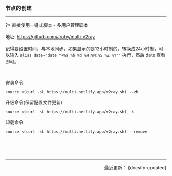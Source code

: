 ### 节点的创建

------

?> 直接使用一键式脚本 - 多用户管理脚本 <br> <br> 
地址: https://github.com/Jrohy/multi-v2ray	 <br>  <br>
记得要设置时间，与本地同步，如果显示的是12小时制的，转换成24小时制，可以输入 `alias date='date "+%a %b %d %H:%M:%S %Z %Y"'` 执行，然后 date 查看即可。



<br>


安装命令

```shell
source <(curl -sL https://multi.netlify.app/v2ray.sh) --zh
```



升级命令(保留配置文件更新)

```shell
source <(curl -sL https://multi.netlify.app/v2ray.sh) -k
```


卸载命令

```shell
source <(curl -sL https://multi.netlify.app/v2ray.sh) --remove
```


















<br>


<br>


<br>

-------

<p align="right">最近更新： {docsify-updated}</p>
